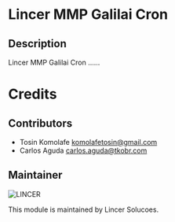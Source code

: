 Lincer MMP Galilai Cron
========================

Description
-----------
Lincer MMP Galilai Cron ......

Credits
=======

Contributors
------------

 * Tosin Komolafe <komolafetosin@gmail.com>
 * Carlos Aguda <carlos.aguda@tkobr.com>

Maintainer
----------

![LINCER](https://lincer.lincersolucoes.com.br)

This module is maintained by Lincer Solucoes.



